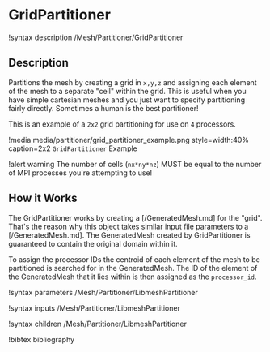 # GridPartitioner

!syntax description /Mesh/Partitioner/GridPartitioner

## Description

Partitions the mesh by creating a grid in `x,y,z` and assigning each element of the mesh to a separate "cell" within the grid.  This is useful when you have simple cartesian meshes and you just want to specify partitioning fairly directly.  Sometimes a human is the best partitioner!

This is an example of a `2x2` grid partitioning for use on `4` processors.

!media media/partitioner/grid_partitioner_example.png style=width:40% caption=2x2 `GridPartitioner` Example

!alert warning
The number of cells (`nx*ny*nz`) MUST be equal to the number of MPI processes you're attempting to use!

## How it Works

The GridPartitioner works by creating a [/GeneratedMesh.md] for the "grid".  That's the reason why this object takes similar input file parameters to a [/GeneratedMesh.md].  The GeneratedMesh created by GridPartitioner is guaranteed to contain the original domain within it.

To assign the processor IDs the centroid of each element of the mesh to be partitioned is searched for in the GeneratedMesh.  The ID of the element of the GeneratedMesh that it lies within is then assigned as the `processor_id`.

!syntax parameters /Mesh/Partitioner/LibmeshPartitioner

!syntax inputs /Mesh/Partitioner/LibmeshPartitioner

!syntax children /Mesh/Partitioner/LibmeshPartitioner

!bibtex bibliography
